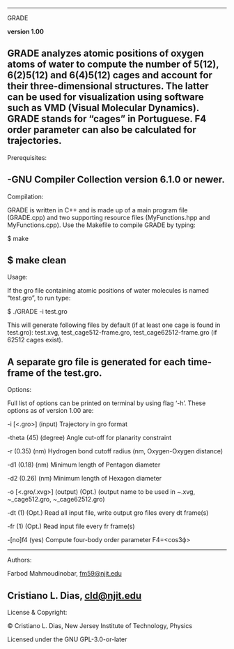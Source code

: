 ---------------------------------------------------------------------------------------------------------------------
GRADE 

**version 1.00** 

GRADE analyzes atomic positions of oxygen atoms of water to compute the number of 5(12), 6(2)5(12) and 6(4)5(12) cages and account for their three-dimensional structures. The latter can be used for visualization using software such as VMD (Visual Molecular Dynamics). GRADE stands for “cages” in Portuguese. F4 order parameter can also be calculated for trajectories.
---------------------------------------------------------------------------------------------------------------------
Prerequisites: 

-GNU Compiler Collection  version 6.1.0 or newer.
---------------------------------------------------------------------------------------------------------------------

Compilation:

GRADE is written in C++ and is made up of a main program file (GRADE.cpp) and two supporting resource files (MyFunctions.hpp and MyFunctions.cpp). Use the Makefile to compile GRADE by typing: 

$ make

$ make clean
---------------------------------------------------------------------------------------------------------------------
Usage: 

If the gro file containing atomic positions of water molecules is named “test.gro”, to run type: 

$ ./GRADE -i test.gro 

This will generate following files by default (if at least one cage is found in test.gro): test.xvg, test_cage512-frame.gro, test_cage62512-frame.gro (if 62512 cages exist). 

A separate gro file is generated for each time-frame of the test.gro. 
---------------------------------------------------------------------------------------------------------------------
Options:

Full list of options can be printed on terminal by using flag ‘-h’. These options as of version 1.00 are:

-i 	[<.gro>] 	(input)
	Trajectory in gro format

-theta 	<int> 	(45) 	(degree)
	Angle cut-off for planarity constraint

-r 	<real> 	(0.35) 	(nm)
	Hydrogen bond cutoff radius 	(nm, Oxygen-Oxygen distance)

-d1 	<real> 	(0.18) 	(nm)
	Minimum length of Pentagon diameter

-d2 	<real> 	(0.26) 	(nm)
	Minimum length of Hexagon diameter

-o 	[<.gro/.xvg>] 	(output) 	 (Opt.)
	(output name to be used in ~.xvg, ~_cage512.gro, ~_cage62512.gro)

-dt 	<int> 	(1) 	(Opt.)
	Read all input file, write output gro files every dt frame(s)

-fr 	<int>	(1)	(Opt.)
	Read input file every fr frame(s)

-[no]f4 	(yes)
	Compute four-body order parameter F4=<cos3ф>


---------------------------------------------------------------------------------------------------------------------

Authors: 

Farbod Mahmoudinobar, fm59@njit.edu

Cristiano L. Dias, cld@njit.edu
---------------------------------------------------------------------------------------------------------------------

License & Copyright:

© Cristiano L. Dias, New Jersey Institute of Technology, Physics

Licensed under the GNU GPL-3.0-or-later



